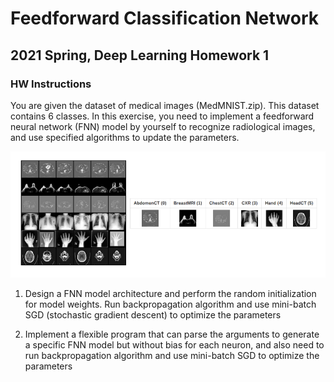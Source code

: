 # Feedforward Classification Network
## 2021 Spring, Deep Learning Homework 1
### HW Instructions
You are given the dataset of medical images (MedMNIST.zip). This dataset contains 6 classes. In this exercise, you need to implement a feedforward neural network (FNN) model by yourself to recognize radiological images, and use specified algorithms to update the parameters. 

![MedMNIST image](https://github.com/yuchen071/Feedforward-Classification-Network/blob/main/docs/imgs/MedMNIST.png)

1. Design a FNN model architecture and perform the random initialization for model weights. Run backpropagation algorithm and use mini-batch SGD (stochastic gradient descent) to optimize the parameters

2. Implement a flexible program that can parse the arguments to generate a specific FNN model but without bias for each neuron, and also need to run backpropagation algorithm and use mini-batch SGD to optimize the parameters
